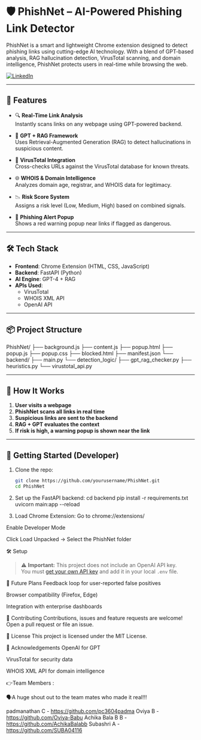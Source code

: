 ﻿# 🛡️ PhishNet – AI-Powered Phishing Link Detector 

PhishNet is a smart and lightweight Chrome extension designed to detect phishing links using cutting-edge AI technology. With a blend of GPT-based analysis, RAG hallucination detection, VirusTotal scanning, and domain intelligence, PhishNet protects users in real-time while browsing the web.

[![LinkedIn](https://img.shields.io/badge/LinkedIn-Connect-blue?logo=linkedin)](https://www.linkedin.com/in/padmanathan-c-070251316/)



---

## 🚀 Features

- 🔍 **Real-Time Link Analysis**  
  Instantly scans links on any webpage using GPT-powered backend.

- 🧠 **GPT + RAG Framework**  
  Uses Retrieval-Augmented Generation (RAG) to detect hallucinations in suspicious content.

- 🦠 **VirusTotal Integration**  
  Cross-checks URLs against the VirusTotal database for known threats.

- 🌐 **WHOIS & Domain Intelligence**  
  Analyzes domain age, registrar, and WHOIS data for legitimacy.

- 📉 **Risk Score System**  
  Assigns a risk level (Low, Medium, High) based on combined signals.

- 🚫 **Phishing Alert Popup**  
  Shows a red warning popup near links if flagged as dangerous.

---

## 🛠️ Tech Stack

- **Frontend**: Chrome Extension (HTML, CSS, JavaScript)
- **Backend**: FastAPI (Python)
- **AI Engine**: GPT-4 + RAG
- **APIs Used**:
  - VirusTotal
  - WHOIS XML API
  - OpenAI API

---

## 📦 Project Structure

PhishNet/
├── background.js
├── content.js
├── popup.html
├── popup.js
├── popup.css
├── blocked.html
├── manifest.json
└── backend/
├── main.py
└── detection_logic/
├── gpt_rag_checker.py
├── heuristics.py
└── virustotal_api.py

---

## 🧪 How It Works

1. **User visits a webpage**
2. **PhishNet scans all links in real time**
3. **Suspicious links are sent to the backend**
4. **RAG + GPT evaluates the context**
5. **If risk is high, a warning popup is shown near the link**

---

## 🚀 Getting Started (Developer)

1. Clone the repo:
   ```bash
   git clone https://github.com/yourusername/PhishNet.git
   cd PhishNet

2. Set up the FastAPI backend:
     cd backend
pip install -r requirements.txt
uvicorn main:app --reload

3. Load Chrome Extension:
Go to chrome://extensions/

Enable Developer Mode

Click Load Unpacked → Select the PhishNet folder

🛠️ Setup
> ⚠️ **Important:** This project does not include an OpenAI API key.  
> You must [get your own API key](https://platform.openai.com/) and add it in your local `.env` file.


🧠 Future Plans
Feedback loop for user-reported false positives

Browser compatibility (Firefox, Edge)

Integration with enterprise dashboards

🤝 Contributing
Contributions, issues and feature requests are welcome!
Open a pull request or file an issue.

📄 License
This project is licensed under the MIT License.

🙏 Acknowledgements
OpenAI for GPT

VirusTotal for security data

WHOIS XML API for domain intelligence

👉Team  Members :

🗣️A huge shout out to the team mates who made it real!!!


padmanathan C - https://github.com/pc3604padma
Oviya B - https://github.com/Oviya-Babu
Achika Bala B B -https://github.com/AchikaBalabb
Subashri A - https://github.com/SUBA04116




